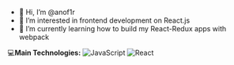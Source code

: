 - 👋 Hi, I’m @anof1r
- 👀 I’m interested in frontend development on React.js
- 🌱 I’m currently learning how to build my React-Redux apps with webpack 

:computer:<b>Main Technologies:</b>
![JavaScript](https://cdn-icons-png.flaticon.com/512/5968/5968292.png)
![React](https://styles.redditmedia.com/t5_2su6s/styles/communityIcon_4g1uo0kd87c61.png)
